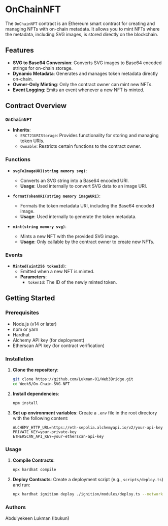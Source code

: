 # OnChainNFT

The `OnChainNFT` contract is an Ethereum smart contract for creating and managing NFTs with on-chain metadata. It allows you to mint NFTs where the metadata, including SVG images, is stored directly on the blockchain.

## Features

- **SVG to Base64 Conversion**: Converts SVG images to Base64 encoded strings for on-chain storage.
- **Dynamic Metadata**: Generates and manages token metadata directly on-chain.
- **Owner-Only Minting**: Only the contract owner can mint new NFTs.
- **Event Logging**: Emits an event whenever a new NFT is minted.

## Contract Overview

### `OnChainNFT`

- **Inherits**:
  - `ERC721URIStorage`: Provides functionality for storing and managing token URIs.
  - `Ownable`: Restricts certain functions to the contract owner.

### Functions

- **`svgToImageURI(string memory svg)`**:
  - Converts an SVG string into a Base64 encoded URI.
  - **Usage**: Used internally to convert SVG data to an image URI.

- **`formatTokenURI(string memory imageURI)`**:
  - Formats the token metadata URI, including the Base64 encoded image.
  - **Usage**: Used internally to generate the token metadata.

- **`mint(string memory svg)`**:
  - Mints a new NFT with the provided SVG image.
  - **Usage**: Only callable by the contract owner to create new NFTs.

### Events

- **`Minted(uint256 tokenId)`**:
  - Emitted when a new NFT is minted.
  - **Parameters**:
    - `tokenId`: The ID of the newly minted token.

## Getting Started

### Prerequisites

- Node.js (v14 or later)
- npm or yarn
- Hardhat
- Alchemy API key (for deployment)
- Etherscan API key (for contract verification)

### Installation

1. **Clone the repository**:
   ```bash
   git clone https://github.com/Lukman-01/Web3Bridge.git
   cd Week5/On-Chain-SVG-NFT
   ```

2. **Install dependencies**:
   ```bash
   npm install
   ```

3. **Set up environment variables**:
   Create a `.env` file in the root directory with the following content:
   ```env
   ALCHEMY_HTTP_URL=https://eth-sepolia.alchemyapi.io/v2/your-api-key
   PRIVATE_KEY=your-private-key
   ETHERSCAN_API_KEY=your-etherscan-api-key
   ```

### Usage

1. **Compile Contracts**:
   ```bash
   npx hardhat compile
   ```

2. **Deploy Contracts**:
   Create a deployment script (e.g., `scripts/deploy.ts`) and run:
   ```bash
   npx hardhat ignition deploy ./ignition/modules/deploy.ts --network sepolia
   ```

### Authors

Abdulyekeen Lukman (Ibukun)